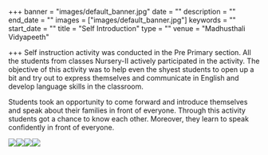 +++
banner = "images/default_banner.jpg"
date = ""
description = ""
end_date = ""
images = ["images/default_banner.jpg"]
keywords = ""
start_date = ""
title = "Self Introduction"
type = ""
venue = "Madhusthali Vidyapeeth"

+++
Self instruction activity was conducted in the Pre Primary section. All the students from classes Nursery-II actively participated in the activity. The objective of this activity was to help even the shyest students to open up a bit and try out to express themselves and communicate in English and develop language skills in the classroom.

Students took an opportunity to come forward and introduce themselves and speak about their families in front of everyone. Through this activity students got a chance to know each other. Moreover, they learn to speak confidently in front of everyone.

![](/uploads/2019/11/30/IMG-20190412-WA0014.jpg)![](/uploads/2019/11/30/IMG-20190412-WA0019.jpg)![](/uploads/2019/11/30/IMG-20190412-WA0017.jpg)![](/uploads/2019/11/30/IMG-20190412-WA0015.jpg)